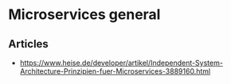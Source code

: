 # Microservices general

## Articles

* https://www.heise.de/developer/artikel/Independent-System-Architecture-Prinzipien-fuer-Microservices-3889160.html

